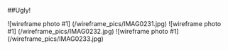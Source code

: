 ##Ugly!

![wireframe photo #1] (/wireframe_pics/IMAG0231.jpg)
![wireframe photo #1] (/wireframe_pics/IMAG0232.jpg)
![wireframe photo #1] (/wireframe_pics/IMAG0233.jpg)